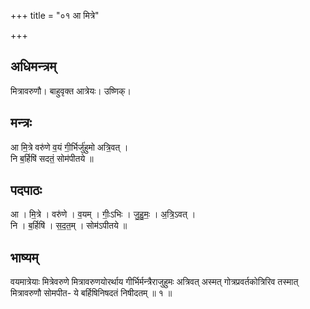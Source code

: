 +++
title = "०१ आ मित्रे"

+++
## अधिमन्त्रम्
मित्रावरुणौ। बाहुवृक्त आत्रेयः। उष्णिक्।

## मन्त्रः
आ मि॒त्रे वरु॑णे व॒यं गी॒र्भिर्जु॑हुमो अत्रि॒वत् ।  
नि ब॒र्हिषि॑ सदतं॒ सोम॑पीतये ॥

## पदपाठः
आ । मि॒त्रे । वरु॑णे । व॒यम् । गीः॒ऽभिः । जु॒हु॒मः॒ । अ॒त्रि॒ऽवत् ।  
नि । ब॒र्हिषि॑ । स॒द॒त॒म् । सोम॑ऽपीतये ॥

## भाष्यम्
वयमात्रेयाः मित्रेवरुणे मित्रावरुणयोरर्थाय गीर्भिर्मन्त्रैराजुहुमः अत्रिवत् अस्मत् गोत्रप्रवर्तकोत्रिरिव तस्मात् मित्रावरुणौ सोमपीत- ये बर्हिषिनिषदतं निषीदतम् ॥ १ ॥